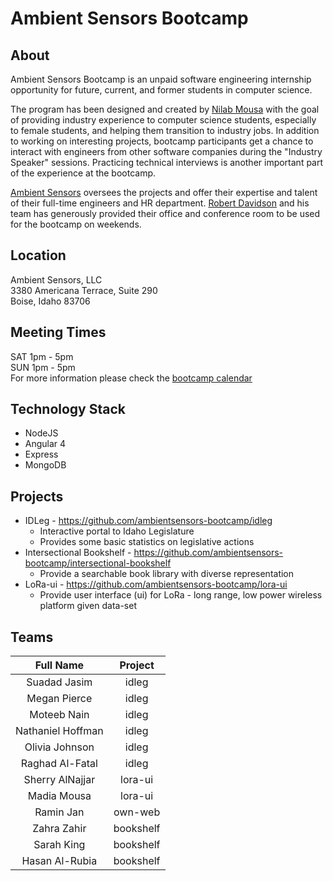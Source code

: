 # Ambient Sensors Bootcamp

## About 
Ambient Sensors Bootcamp is an unpaid software engineering internship opportunity for future, current, and former students in computer science.  

The program has been designed and created by [Nilab Mousa](https://www.linkedin.com/in/nilabmm/) with the goal of providing industry experience to computer science students, especially to female students, and helping them transition to industry jobs. In addition to working on interesting projects, bootcamp participants get a chance to interact with engineers from other software companies during the "Industry Speaker" sessions. Practicing technical interviews is another important part of the experience at the bootcamp.   
  
[Ambient Sensors](http://www.ambientsensors.com/) oversees the projects and offer their expertise and talent of their full-time engineers and HR department. [Robert Davidson](https://www.linkedin.com/in/robertdavidson/) and his team has generously provided their office and conference room to be used for the bootcamp on weekends.

## Location 
Ambient Sensors, LLC  
3380 Americana Terrace, Suite 290  
Boise, Idaho 83706  

## Meeting Times
SAT 1pm - 5pm   
SUN 1pm - 5pm   
For more information please check the [bootcamp calendar](https://github.com/ambientsensors-bootcamp/resources/blob/master/README.md)  


## Technology Stack
* NodeJS
* Angular 4
* Express
* MongoDB

## Projects
* IDLeg - https://github.com/ambientsensors-bootcamp/idleg  
  * Interactive portal to Idaho Legislature  
  * Provides some basic statistics on legislative actions
* Intersectional Bookshelf - https://github.com/ambientsensors-bootcamp/intersectional-bookshelf 
    * Provide a searchable book library with diverse representation
* LoRa-ui - https://github.com/ambientsensors-bootcamp/lora-ui 
    * Provide user interface (ui) for LoRa - long range, low power wireless platform given data-set
    
## Teams

**Full Name**|**Project**
:-----:|:-----:
Suadad Jasim|idleg
Megan Pierce|idleg
Moteeb Nain|idleg
Nathaniel Hoffman|idleg
Olivia Johnson|idleg
Raghad Al-Fatal|idleg
Sherry AlNajjar|lora-ui
Madia Mousa|lora-ui
Ramin Jan|own-web
Zahra Zahir|bookshelf
Sarah King|bookshelf
Hasan Al-Rubia|bookshelf

